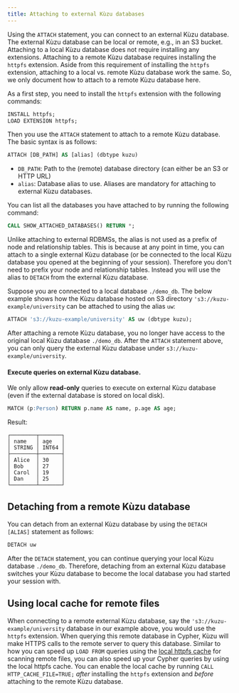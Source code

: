 ```yaml
---
title: Attaching to external Kùzu databases
---
```


Using the `ATTACH` statement, you can connect to an external Kùzu database. The external Kùzu database can be local or remote, e.g., 
in an S3 bucket. Attaching to a local Kùzu database does not require installing any extensions. Attaching to a remote
Kùzu database requires installing the `httpfs` extension. Aside from this requirement of installing the `httpfs` extension,
attaching to a local vs. remote Kùzu database work the same. So, we only document how to attach to a remote Kùzu database here. 

As a first step, you need to install the `httpfs` extension with the following commands:

```sql
INSTALL httpfs;
LOAD EXTENSION httpfs;
```
Then you use the `ATTACH` statement to attach to a remote Kùzu database. The basic syntax is as follows:
```sql
ATTACH [DB_PATH] AS [alias] (dbtype kuzu)
```

- `DB_PATH`: Path to the (remote) database directory  (can either be an S3 or HTTP URL)
- `alias`: Database alias to use. Aliases are mandatory for attaching to external Kùzu databases.

You can list all the databases you have attached to by running the following command:
```sql
CALL SHOW_ATTACHED_DATABASES() RETURN *;
```

Unlike attaching to external RDBMSs, the alias is not used as a prefix of node and relationship tables. This is because at any point in time, 
you can attach to a single external Kùzu database (or be connected to the local Kùzu database you opened at the beginning of your session).
Therefore you don't need to prefix your node and relationship tables.
Instead you will use the alias to `DETACH` from the external Kùzu database. 

Suppose you are connected to a local database `./demo_db`. The below example shows how the Kùzu database hosted on S3 directory 
`'s3://kuzu-example/university` can be attached to using the alias `uw`:

```sql
ATTACH 's3://kuzu-example/university' AS uw (dbtype kuzu);
```
After attaching a remote Kùzu database, you no longer have access to the original local Kùzu database `./demo_db`. 
After the `ATTACH` statement above, you can only query the external Kùzu database under `s3://kuzu-example/university`.

#### Execute queries on external Kùzu database.
We only allow **read-only** queries to execute on external Kùzu database (even if the external database is stored on local disk).
```sql
MATCH (p:Person) RETURN p.name AS name, p.age AS age;
```

Result:

```
┌────────┬───────┐
│ name   │ age   │
│ STRING │ INT64 │
├────────┼───────┤
│ Alice  │ 30    │
│ Bob    │ 27    │
│ Carol  │ 19    │
│ Dan    │ 25    │
└────────┴───────┘
```

## Detaching from a remote Kùzu database
You can detach from an external Kùzu database by using the `DETACH [ALIAS]` statement as follows:

```sql
DETACH uw
```

After the `DETACH` statement, you can continue querying your local Kùzu database `./demo_db`. Therefore, detaching
from an external Kùzu database switches your Kùzu database to become the local database you had started your session with.

## Using local cache for remote files

When connecting to a remote external Kùzu database, say the `'s3://kuzu-example/university`  database in our example above, 
you would use the `httpfs` extension. When querying this remote database in Cypher, Kùzu will make HTTPS calls to the 
remote server to query this database. Similar to how you can speed up `LOAD FROM` queries using the [local httpfs cache](/extensions/httpfs#local-cache-for-remote-files) 
for scanning remote files, you can also speed up your Cypher queries by using the local httpfs cache.
You can enable the local cache by running `CALL HTTP_CACHE_FILE=TRUE;` _after_ installing the `httpfs`
extension and _before_ attaching to the remote Kùzu database.

